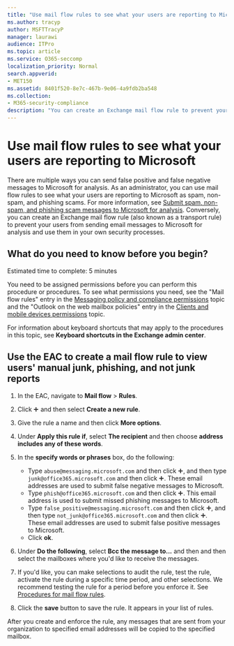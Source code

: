 ```yaml
---
title: "Use mail flow rules to see what your users are reporting to Microsoft"
ms.author: tracyp
author: MSFTTracyP
manager: laurawi
audience: ITPro
ms.topic: article
ms.service: O365-seccomp
localization_priority: Normal
search.appverid:
- MET150
ms.assetid: 8401f520-8e7c-467b-9e06-4a9fdb2ba548
ms.collection:
- M365-security-compliance
description: "You can create an Exchange mail flow rule to prevent your users from sending email messages to Microsoft for analysis and use them in your own security processes"
---
```


# Use mail flow rules to see what your users are reporting to Microsoft

There are multiple ways you can send false positive and false negative messages to Microsoft for analysis. As an administrator, you can use mail flow rules to see what your users are reporting to Microsoft as spam, non-spam, and phishing scams. For more information, see [Submit spam, non-spam, and phishing scam messages to Microsoft for analysis](submit-spam-non-spam-and-phishing-scam-messages-to-microsoft-for-analysis.md). Conversely, you can create an Exchange mail flow rule (also known as a transport rule) to prevent your users from sending email messages to Microsoft for analysis and use them in your own security processes.
  
## What do you need to know before you begin?

Estimated time to complete: 5 minutes
  
You need to be assigned permissions before you can perform this procedure or procedures. To see what permissions you need, see the "Mail flow rules" entry in the [Messaging policy and compliance permissions](http://technet.microsoft.com/library/ec4d3b9f-b85a-4cb9-95f5-6fc149c3899b.aspx) topic and the "Outlook on the web mailbox policies" entry in the [Clients and mobile devices permissions](http://technet.microsoft.com/library/57eca42a-5a7f-4c65-89f0-7a84f2dbea19.aspx) topic. 
  
For information about keyboard shortcuts that may apply to the procedures in this topic, see **Keyboard shortcuts in the Exchange admin center**.
  
## Use the EAC to create a mail flow rule to view users' manual junk, phishing, and not junk reports

1. In the EAC, navigate to **Mail flow** \> **Rules**.
    
2. Click ![Add Icon](media/ITPro-EAC-AddIcon.gif) and then select **Create a new rule**.
    
3. Give the rule a name and then click **More options**.
    
4. Under **Apply this rule if**, select **The recipient** and then choose **address includes any of these words**.
    
5. In the **specify words or phrases** box, do the following: 
    - Type `abuse@messaging.microsoft.com` and then click ![Add Icon](media/ITPro-EAC-AddIcon.gif), and then type `junk@office365.microsoft.com` and then click ![Add Icon](media/ITPro-EAC-AddIcon.gif). These email addresses are used to submit false negative messages to Microsoft.
    - Type `phish@office365.microsoft.com` and then click ![Add Icon](media/ITPro-EAC-AddIcon.gif). This email address is used to submit missed phishing messages to Microsoft.
    - Type `false_positive@messaging.microsoft.com` and then click ![Add Icon](media/ITPro-EAC-AddIcon.gif), and then type `not_junk@office365.microsoft.com` and then click ![Add Icon](media/ITPro-EAC-AddIcon.gif). These email addresses are used to submit false positive messages to Microsoft.
    - Click **ok**.
    
6. Under **Do the following**, select **Bcc the message to...** and then and then select the mailboxes where you'd like to receive the messages. 
    
7. If you'd like, you can make selections to audit the rule, test the rule, activate the rule during a specific time period, and other selections. We recommend testing the rule for a period before you enforce it. See [Procedures for mail flow rules](https://docs.microsoft.com/Exchange/policy-and-compliance/mail-flow-rules/mail-flow-rule-procedures). 
    
8. Click the **save** button to save the rule. It appears in your list of rules. 
    
After you create and enforce the rule, any messages that are sent from your organization to specified email addresses will be copied to the specified mailbox.
  

